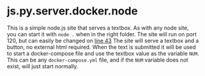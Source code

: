 # js.py.server.docker.node
This is a simple node.js site that serves a textbox. 
As with any node site, you can start it with `node .` when in the right folder.
The site will run on port 120, but can easily be changed on [line 43](https://github.com/voidarclabs/js.py.server.docker.node/blob/main/index.js#L43)
The site will serve a textbox and a button, no external html required.
When the text is submitted it will be used to start a docker-compose file and use the textbox value as the variable `NUM`.
This can be any `docker-compose.yml` file, and if the `NUM` variable does not exist, will just start normally.
